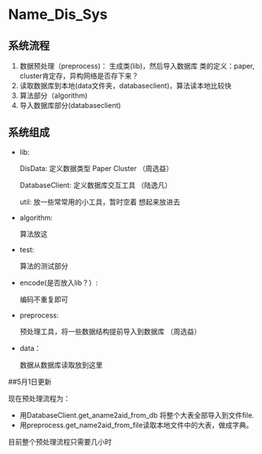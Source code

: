 # Name_Dis_Sys
## 系统流程

1.  数据预处理（preprocess)：
  生成类(lib)，然后导入数据库
  类的定义：paper, cluster肯定存，异构网络是否存下来？
2.  读取数据库到本地(data文件夹，databaseclient)，算法读本地比较快
3.  算法部分（algorithm)
4.  导入数据库部分(databaseclient)

## 系统组成

* lib:

  DisData: 定义数据类型 Paper Cluster （周选益）

  DatabaseClient: 定义数据库交互工具  （陆逸凡）

  util: 放一些常常用的小工具，暂时空着 想起来放进去

* algorithm:

  算法放这

* test:

  算法的测试部分

* encode(是否放入lib？）:

  编码不重复即可

* preprocess:

  预处理工具，将一些数据结构提前导入到数据库 （周选益）

* data：

  数据从数据库读取放到这里

##5月1日更新

现在预处理流程为：

* 用DatabaseClient.get_aname2aid_from_db 将整个大表全部导入到文件file.
* 用preprocess.get_name2aid_from_file读取本地文件中的大表，做成字典。

目前整个预处理流程只需要几小时